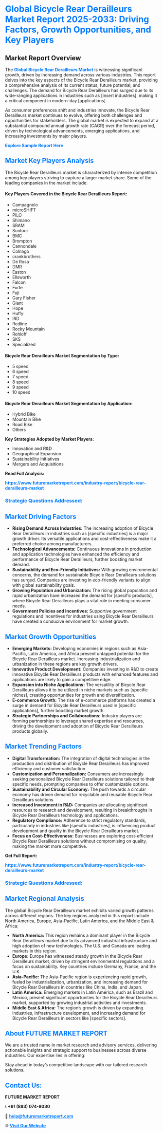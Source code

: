 <h1 style="color: #007BFF;">Global Bicycle Rear Derailleurs Market Report 2025-2033: Driving Factors, Growth Opportunities, and Key Players</h1>

<section id="overview">
<h2>Market Report Overview</h2>
<p>The <a href="https://www.futuremarketreport.com/industry-report/bicycle-rear-derailleurs-market" style="color: #007BFF; text-decoration: none;"><strong>Global Bicycle Rear Derailleurs Market</strong></a> is witnessing significant growth, driven by increasing demand across various industries. This report delves into the key aspects of the Bicycle Rear Derailleurs market, providing a comprehensive analysis of its current status, future potential, and challenges. The demand for Bicycle Rear Derailleurs has surged due to its wide-ranging applications in industries such as [insert industries], making it a critical component in modern-day [applications].</p>
<p>As consumer preferences shift and industries innovate, the Bicycle Rear Derailleurs market continues to evolve, offering both challenges and opportunities for stakeholders. The global market is expected to expand at a substantial compound annual growth rate (CAGR) over the forecast period, driven by technological advancements, emerging applications, and increasing investments by major players.</p>
</section>

<section id="overview">
<p><a href="https://www.futuremarketreport.com/request-sample/reportId=55411" style="color: #007BFF; text-decoration: none;"><strong>Explore Sample Report Here</strong></a></p>
</section>

<section id="key-players">
<h2 style="color: #007BFF;">Market Key Players Analysis</h2>
<p>The Bicycle Rear Derailleurs market is characterized by intense competition among key players striving to capture a larger market share. Some of the leading companies in the market include:</p>
<h4>Key Players Covered in the Bicycle Rear Derailleurs Report:</h4>
<ul><li>Campagnolo</li><li>microSHIFT</li><li>PILO</li><li>Shimano</li><li>SRAM</li><li>Suntour</li><li>BMC</li><li>Brompton</li><li>Cannondale</li><li>Colnago</li><li>crankbrothers</li><li>De Rosa</li><li>DMR</li><li>Easton</li><li>Ellsworth</li><li>Falcon</li><li>Forte</li><li>Fuji</li><li>Gary Fisher</li><li>Giant</li><li>Hope</li><li>Huffy</li><li>IRD</li><li>Redline</li><li>Rocky Mountain</li><li>Rohloff</li><li>SKS</li><li>Specialized</li></ul>
<h4>Bicycle Rear Derailleurs Market Segmentation by Type:</h4>
<ul><li>5 speed</li><li>6 speed</li><li>7 speed</li><li>8 speed</li><li>9 speed</li><li>10 speed</li></ul>

<h4>Bicycle Rear Derailleurs Market Segmentation by Application:</h4>
<ul><li>Hybrid Bike</li><li>Mountain Bike</li><li>Road Bike</li><li>Others</li></ul>
<p><strong>Key Strategies Adopted by Market Players:</strong></p>
<ul>
<li>Innovation and R&D</li>
<li>Geographical Expansion</li>
<li>Sustainability Initiatives</li>
<li>Mergers and Acquisitions</li>
</ul>
</section>

<section>
<p><strong>Read Full Analysis: </strong></p><a href="https://www.futuremarketreport.com/industry-report/bicycle-rear-derailleurs-market" style="color: #007BFF; text-decoration: none;"><strong>https://www.futuremarketreport.com/industry-report/bicycle-rear-derailleurs-market</strong></a>
<h3 style="color: #007BFF;">Strategic Questions Addressed:</h3>
</section>

<section id="driving-factors">
<h2 style="color: #007BFF;">Market Driving Factors</h2>
<ul>
<li><strong>Rising Demand Across Industries:</strong> The increasing adoption of Bicycle Rear Derailleurs in industries such as [specific industries] is a major growth driver. Its versatile applications and cost-effectiveness make it a preferred choice among manufacturers.</li>
<li><strong>Technological Advancements:</strong> Continuous innovations in production and application technologies have enhanced the efficiency and performance of Bicycle Rear Derailleurs, further boosting market demand.</li>
<li><strong>Sustainability and Eco-Friendly Initiatives:</strong> With growing environmental concerns, the demand for sustainable Bicycle Rear Derailleurs solutions has surged. Companies are investing in eco-friendly variants to align with global sustainability goals.</li>
<li><strong>Growing Population and Urbanization:</strong> The rising global population and rapid urbanization have increased the demand for [specific products], where Bicycle Rear Derailleurs plays a vital role in meeting consumer needs.</li>
<li><strong>Government Policies and Incentives:</strong> Supportive government regulations and incentives for industries using Bicycle Rear Derailleurs have created a conducive environment for market growth.</li>
</ul>
</section>

<section id="growth-opportunities">
<h2 style="color: #007BFF;">Market Growth Opportunities</h2>
<ul>
<li><strong>Emerging Markets:</strong> Developing economies in regions such as Asia-Pacific, Latin America, and Africa present untapped potential for the Bicycle Rear Derailleurs market. Increasing industrialization and urbanization in these regions are key growth drivers.</li>
<li><strong>Innovative Product Development:</strong> Companies investing in R&D to create innovative Bicycle Rear Derailleurs products with enhanced features and applications are likely to gain a competitive edge.</li>
<li><strong>Expansion into Niche Applications:</strong> The versatility of Bicycle Rear Derailleurs allows it to be utilized in niche markets such as [specific niches], creating opportunities for growth and diversification.</li>
<li><strong>E-commerce Growth:</strong> The rise of e-commerce platforms has created a surge in demand for Bicycle Rear Derailleurs used in [specific applications], further boosting market growth.</li>
<li><strong>Strategic Partnerships and Collaborations:</strong> Industry players are forming partnerships to leverage shared expertise and resources, driving the development and adoption of Bicycle Rear Derailleurs products globally.</li>
</ul>
</section>

<section id="trending-factors">
<h2 style="color: #007BFF;">Market Trending Factors</h2>
<ul>
<li><strong>Digital Transformation:</strong> The integration of digital technologies in the production and distribution of Bicycle Rear Derailleurs has improved efficiency and customer satisfaction.</li>
<li><strong>Customization and Personalization:</strong> Consumers are increasingly seeking personalized Bicycle Rear Derailleurs solutions tailored to their specific needs, prompting companies to offer customizable options.</li>
<li><strong>Sustainability and Circular Economy:</strong> The push towards a circular economy has driven demand for recyclable and reusable Bicycle Rear Derailleurs solutions.</li>
<li><strong>Increased Investment in R&D:</strong> Companies are allocating significant resources to research and development, resulting in breakthroughs in Bicycle Rear Derailleurs technology and applications.</li>
<li><strong>Regulatory Compliance:</strong> Adherence to strict regulatory standards, particularly in industries like [specific industries], is influencing product development and quality in the Bicycle Rear Derailleurs market.</li>
<li><strong>Focus on Cost-Effectiveness:</strong> Businesses are exploring cost-efficient Bicycle Rear Derailleurs solutions without compromising on quality, making the market more competitive.</li>
</ul>
</section>

<section>
<p><strong>Get Full Report: </strong></p><a href="https://www.futuremarketreport.com/industry-report/bicycle-rear-derailleurs-market" style="color: #007BFF; text-decoration: none;"><strong>https://www.futuremarketreport.com/industry-report/bicycle-rear-derailleurs-market</strong></a>
<h3 style="color: #007BFF;">Strategic Questions Addressed:</h3>
</section>


<section id="regional-analysis">
<h2 style="color: #007BFF;">Market Regional Analysis</h2>
<p>The global Bicycle Rear Derailleurs market exhibits varied growth patterns across different regions. The key regions analyzed in this report include North America, Europe, Asia-Pacific, Latin America, and the Middle East & Africa:</p>
<ul>
<li><strong>North America:</strong> This region remains a dominant player in the Bicycle Rear Derailleurs market due to its advanced industrial infrastructure and high adoption of new technologies. The U.S. and Canada are leading markets in this region.</li>
<li><strong>Europe:</strong> Europe has witnessed steady growth in the Bicycle Rear Derailleurs market, driven by stringent environmental regulations and a focus on sustainability. Key countries include Germany, France, and the U.K.</li>
<li><strong>Asia-Pacific:</strong> The Asia-Pacific region is experiencing rapid growth, fueled by industrialization, urbanization, and increasing demand for Bicycle Rear Derailleurs in countries like China, India, and Japan.</li>
<li><strong>Latin America:</strong> Emerging markets in Latin America, such as Brazil and Mexico, present significant opportunities for the Bicycle Rear Derailleurs market, supported by growing industrial activities and investments.</li>
<li><strong>Middle East & Africa:</strong> The region’s growth is driven by expanding industries, infrastructure development, and increasing demand for Bicycle Rear Derailleurs in sectors like [specific sectors].</li>
</ul>
</section>

<footer>
<h2 style="color: #007BFF;">About FUTURE MARKET REPORT</h2>
<p>We are a trusted name in market research and advisory services, delivering actionable insights and strategic support to businesses across diverse industries. Our expertise lies in offering:</p>

<p>Stay ahead in today’s competitive landscape with our tailored research solutions.</p>

<h2 style="color: #007BFF;">Contact Us:</h2>
<p><strong>FUTURE MARKET REPORT</strong></p>
<p>📞 <strong>+91 (883) 074-8030</strong></p>
<p>📧 <strong><a href="mailto:help@futuremarketreport.com" style="color: #007BFF;">help@futuremarketreport.com</a></strong></p>
<p>🌐 <strong><a href="https://www.futuremarketreport.com/" style="color: #007BFF;">Visit Our Website</a></strong></p>
</footer>